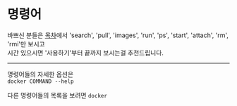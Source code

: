# 명령어
바쁘신 분들은 [목차](http://pyrasis.com/Docker/Docker-HOWTO#section)에서 'search', 'pull', 'images', 'run', 'ps', 'start', 'attach', 'rm', 'rmi'만 보시고  
시간 있으시면 '사용하기'부터 끝까지 보시는걸 추천드립니다.

--------------------------
명령어들의 자세한 옵션은  
`docker COMMAND --help`

다른 명령어들의 목록을 보려면
`docker`
